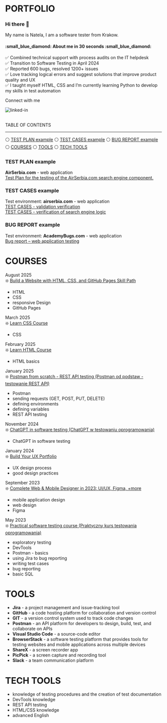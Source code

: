 # PORTFOLIO
### Hi there :wave:
My name is Natela, I am a software tester from Krakow.

<h4>:small_blue_diamond: About me in 30 seconds :small_blue_diamond:</h4>

:white_check_mark: Combined technical support with process audits on the IT helpdesk<br>
:white_check_mark: Transition to Software Testing in April 2024<br>
:white_check_mark: Reported 600 bugs, resolved 1200+ issues<br>
:white_check_mark: Love tracking logical errors and suggest solutions that improve product quality and UX<br>
:white_check_mark: I taught myself HTML, CSS and I’m currently learning Python to develop my skills in test automation<br>


Connect with me<br>

[<img align="left" alt="linked-in" src="https://img.shields.io/badge/linkedin-%230077B5.svg?&style=for-the-badge&logo=linkedin&logoColor=white" />](https://www.linkedin.com/in/natelapolicht/)<br>
<br>

TABLE OF CONTENTS
<hr>


:white_circle: [TEST PLAN example](#test-plan-example) :white_circle: [TEST CASES example](#test-cases-example) :white_circle: [BUG REPORT example](#bug-report-example) :white_circle: [COURSES](#courses) :white_circle: [TOOLS](#tools) :white_circle: [TECH TOOLS](#tech-tools)

### TEST PLAN example
**AirSerbia.com** - web application<br>
[Test Plan for the testing of the AirSerbia.com search engine component.](https://github.com/Natela-Policht/PORTFOLIO/blob/feature/test-plan/Test%20Plan.md)

### TEST CASES example
Test environment: **airserbia.com** - web application<br>
[TEST CASES - validation verification](https://github.com/Natela-Policht/PORTFOLIO/blob/feature/test-plan/TEST%20CASES%20example.md)<br>
[TEST CASES - verification of search engine logic](https://github.com/Natela-Policht/PORTFOLIO/blob/feature/test-plan/Verification%20of%20search%20engine%20logic.md)

### BUG REPORT example
Test environment: **AcademyBugs.com** - web application<br>
[Bug report – web application testing](https://github.com/Natela-Policht/PORTFOLIO/tree/main/bug-reports)<br>

# COURSES<br>
August 2025<br>
:sparkle: [Build a Website with HTML, CSS, and GitHub Pages Skill Path](https://www.codecademy.com/profiles/NateaPolicht/certificates/5cadfefe5f1de806e9704577)
- HTML<br>
- CSS<br>
- responsive Design<br>
- GitHub Pages<br>

March 2025<br>
:sparkle: [Learn CSS Course](https://www.codecademy.com/profiles/NateaPolicht/certificates/9a5bb1fc45b4281af1fffec93b0aaf05)
- CSS<br>

February 2025<br>
:sparkle: [Learn HTML Course](https://www.codecademy.com/profiles/NateaPolicht/certificates/9eb0741e5ebef1f9f58a53bfac67d3a7)
- HTML basics<br>

January 2025<br>
:sparkle: [Postman from scratch - REST API testing (Postman od podstaw - testowanie REST API)](https://github.com/Natela-Policht/PORTFOLIO/blob/bf3c41002529abd9ddf0c935ac42f4bc5332ff35/UC-f7ecda8b-132d-4492-8d41-a6712180b1fc.jpg)
- Postman
- sending requests (GET, POST, PUT, DELETE)
- defining environments
- defining variables
- REST API testing

November 2024<br>
:sparkle: [ChatGPT in software testing (ChatGPT w testowaniu oprogramowania)](https://github.com/Natela-Policht/PORTFOLIO/blob/bf3c41002529abd9ddf0c935ac42f4bc5332ff35/UC-94a55983-5c8a-43e3-983d-fc0690f32cc4.jpg)
- ChatGPT in software testing

January 2024<br>
:sparkle: [Build Your UX Portfolio](https://github.com/Natela-Policht/PORTFOLIO/blob/95120934ae10879438f8afbd75af2d4c0450426e/EN_Certificate%20of%20completion_Build%20Your%20UX%20Portfolio_Nate%C5%82a%20Policht.pdf)
- UX design process
- good design practices

September 2023<br>
:sparkle: [Complete Web & Mobile Designer in 2023: UI/UX, Figma, +more](https://www.udemy.com/certificate/UC-41a3db85-e253-434f-968a-494ba6a3f427/)
- mobile application design
- web design
- Figma

May 2023<br>
:sparkle: [Practical software testing course (Praktyczny kurs testowania oprogramowania)](https://www.udemy.com/certificate/UC-719bdb34-dc47-49d8-85ec-21b173b54cd8/)
- exploratory testing
- DevTools
- Postman - basics
- using Jira to bug reporting
- writing test cases
- bug reporting
- basic SQL

# TOOLS<br>
- **Jira** - a project management and issue-tracking tool
- **GitHub** - a code hosting platform for collaboration and version control
- **GIT** - a version control system used to track code changes
- **Postman** - an API platform for developers to design, build, test, and collaborate on APIs
- **Visual Studio Code** -  a source-code editor
- **BrowserStack** - a software testing platform that provides tools for testing websites and mobile applications across multiple devices
- **ShareX** - a screen recorder app
- **PicPick** - a screen capture and recording tool
- **Slack** - a team communication platform

# TECH TOOLS<br>
- knowledge of testing procedures and the creation of test documentation
- DevTools knowledge
- REST API testing
- HTML/CSS knowledge
- advanced English
